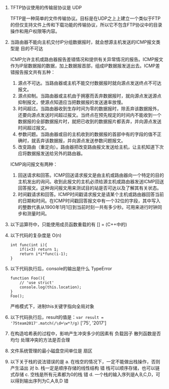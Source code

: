 1. TFTP协议使用的传输层协议是  UDP

    TFTP是一种简单的文件传输协议。目标是在UDP之上上建立一个类似于FTP的但仅支持文件上传和下载功能的传输协议，所以它不包含FTP协议中的目录操作和用户权限等内容。
2. 当路由器不能向主机交付IP分组数据报时，就会想源主机发送的ICMP报文类型是  目的不可达

    ICMP允许主机或路由器报告差错情况和提供有关异常情况的报告。ICMP报文作为IP层数据报的数据，加上数据报首部，组成IP数据报发送出去。ICMP差错报告报文共有五种：
    1. 源点不可达。当路由器或主机不能交付数据报时就向源点发送终点不可达报文。
    2. 源点抑制。当路由器或主机由于拥塞而丢弃数据报时，就向源点发送源点抑制报文，使源点知道应当把数据报的发送速率放慢。
    3. 时间超过。当路由器收到生存时间为零的数据报时，除丢弃该数据报外，还要向源点发送时间超过报文。当终点在预先规定的时间内不能收到一个数据报的全部数据报片时，就把已收到的数据报片都丢弃，并向源点发送时间超过报文。
    4. 参数问题。当路由器或目的主机收到的数据报的首部中有的字段的值不正确时，就丢弃该数据报，并向源点发送参数问题报文。
    5. 改变路由（重定向）。路由器把改变路由报文发送给主机，让主机知道下次应将数据报发送给另外的路由器。

    ICMP询问报文有两种：
    1. 回送请求和回答。ICMP回送请求报文是由主机或路由器向一个特定的目的主机发出的询问。收到此报文的主机必须给源主机或路由器发送ICMP回送回答报文。这种询问报文用来测试目的站是否可达以及了解其有关状态。
    2. 时间戳请求和回答。ICMP时间戳请求报文是请某个主机或路由器回答当前的日期和时间。在ICMP时间戳回答报文中有一个32位的字段，其中写入的整数代表从1900年1月1日到当前时刻一共有多少秒。可用来进行时钟同步和测量时间。
3. 以下运算符中，只能使用成员函数重载的有  []  =  (C++中的)
4. 以下代码的复杂度是 O(n)
    ```
    int func(int i){
        if(i<3) return 1;
        return i*i*func(i-1);
    }
    ```
5. 以下代码执行后，console的输出是什么  TypeError
    ```
    function Foo(){
        // 'use strict'
        console.log(this.location);
    }
    Foo();
    ```

    严格模式下，进制this关键字指向全局对象
6. 以下代码执行后，result的值是：```var result = '75team2017'.match(/\d+\w*?/g)```   ['75', '2017']
7. 在构造哈希表的过程中，影响产生冲突多少的因素有 负载因子 散列函数是否均匀 处理冲突的方法是否合理
8. 文件系统管理的最小磁盘空间单位是  扇区
9. 以下关于栈的说法错误的是
    a. 在栈空的情况下，一定不能做出栈操作，否则产生溢出  对
    b. 栈一定是顺序存储的线性结构  错 栈可以顺序存储，也可以链式存储
    c. 空栈是所有元素都为0的栈  错
    d. 一个栈的输入序列是A,B,C,D，可以得到输出序列为C,A,B,D 错

